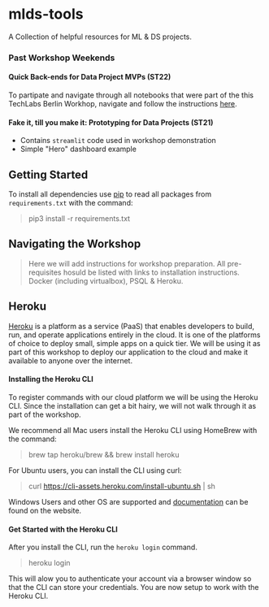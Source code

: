 # mlds-tools
A Collection of helpful resources for ML &amp; DS projects.
### Past Workshop Weekends
#### Quick Back-ends for Data Project MVPs (ST22)
To partipate and navigate through all notebooks that were part of the this TechLabs Berlin Workhop, navigate and follow the instructions [here](workshops/ww_summer_22/README.md).

#### Fake it, till you make it: Prototyping for Data Projects (ST21)
- Contains `streamlit` code used in workshop demonstration
- Simple "Hero" dashboard example

## Getting Started
To install all dependencies use [pip](https://pip.pypa.io/en/stable/) to read all packages from `requirements.txt` with the command:
> pip3 install -r requirements.txt

## Navigating the Workshop
> Here we will add instructions for workshop preparation. All pre-requisites hosuld be listed with links to installation instructions. Docker (including virtualbox), PSQL & Heroku.
## Heroku
[Heroku](https://dashboard.heroku.com/apps) is a platform as a service (PaaS) that enables developers to build, run, and operate applications entirely in the cloud. It is one of the platforms of choice to deploy small, simple apps on a quick tier. We will be using it as part of this workshop to deploy our application to the cloud and make it available to anyone over the internet.

#### Installing the Heroku CLI
To register commands with our cloud platform we will be using the Heroku CLI. Since the installation can get a bit hairy, we will not walk through it as part of the workshop.

We recommend all Mac users install the Heroku CLI using HomeBrew with the command:
> brew tap heroku/brew && brew install heroku

For Ubuntu users, you can install the CLI using curl:
> curl https://cli-assets.heroku.com/install-ubuntu.sh | sh

Windows Users and other OS are supported and [documentation](https://devcenter.heroku.com/articles/heroku-cli#install-the-heroku-cli) can be found on the website.

#### Get Started with the Heroku CLI
After you install the CLI, run the `heroku login` command.
> heroku login

This will alow you to authenticate your account via a browser window so that the CLI can store your credentials. You are now setup to work with the Heroku CLI.